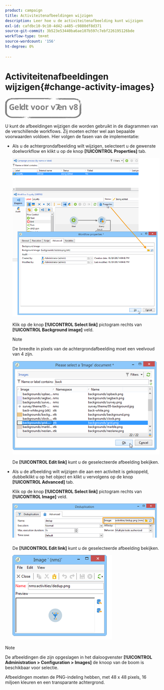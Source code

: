 ```yaml
---
product: campaign
title: Activiteitenafbeeldingen wijzigen
description: Leer hoe u de activiteitenafbeelding kunt wijzigen
exl-id: cafdbc10-9c10-4d42-a485-c9880df8d371
source-git-commit: 3b523e53440ba6ae107b597c7ebf226195126bde
workflow-type: tm+mt
source-wordcount: '156'
ht-degree: 0%

---
```


# Activiteitenafbeeldingen wijzigen{#change-activity-images}

![](../../assets/common.svg)

U kunt de afbeeldingen wijzigen die worden gebruikt in de diagrammen van de verschillende workflows. Zij moeten echter wel aan bepaalde voorwaarden voldoen. Hier volgen de fasen van de implementatie:

* Als u de achtergrondafbeelding wilt wijzigen, selecteert u de gewenste doelworkflow en klikt u op de knop **[!UICONTROL Properties]** tab.

   ![](assets/s_user_segmentation_properties_tab.png)

   Klik op de knop **[!UICONTROL Select link]** pictogram rechts van **[!UICONTROL Background image]** veld.

   >[!NOTE]
   >
   >De breedte in pixels van de achtergrondafbeelding moet een veelvoud van 4 zijn.

   ![](assets/s_user_segmentation_background_select.png)

   De **[!UICONTROL Edit link]** kunt u de geselecteerde afbeelding bekijken.

* Als u de afbeelding wilt wijzigen die aan een activiteit is gekoppeld, dubbelklikt u op het object en klikt u vervolgens op de knop **[!UICONTROL Advanced]** tab.

   Klik op de knop **[!UICONTROL Select link]** pictogram rechts van **[!UICONTROL Image]** veld.

   ![](assets/s_user_segmentation_activity_image.png)

   De **[!UICONTROL Edit link]** kunt u de geselecteerde afbeelding bekijken.

   ![](assets/s_user_segmentation_activity_image_select.png)

>[!NOTE]
>
>De afbeeldingen die zijn opgeslagen in het dialoogvenster **[!UICONTROL Administration > Configuration > Images]** de knoop van de boom is beschikbaar voor selectie.
>  
>Afbeeldingen moeten de PNG-indeling hebben, met 48 x 48 pixels, 16 miljoen kleuren en een transparante achtergrond.
